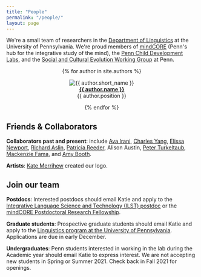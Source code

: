 ```yaml
---
title: "People"
permalink: "/people/"
layout: page
---
```



We're a small team of researchers in the [Department of Linguistics](http://www.ling.upenn.edu/) at the University of Pennsylvania.  We're proud members of [mindCORE](https://mindcore.sas.upenn.edu/) (Penn's hub for the integrative study of the mind), the [Penn Child Development Labs](http://web.sas.upenn.edu/pennchilddevelopmentlabs/), and the [Social and Cultural Evolution Working Group](https://www.sas.upenn.edu/scew/members.html) at Penn.


<div align="center">
{% for author in site.authors %}
        <figure>
                <img src='../_images/{{ author.image_file }}' alt='{{ author.short_name }}' /> 
                <figcaption><strong><a href="{{ author.url }}">{{ author.name }}</a></strong>
                <br> {{ author.position }} </figcaption>
        </figure>
{% endfor %}
</div>

## Friends & Collaborators

**Collaborators past and present**: include [Ava Irani](http://avairani.net/), [Charles Yang](https://www.ling.upenn.edu/~ycharles/), [Elissa Newport](https://cbpr.georgetown.edu/faculty/elissa_newport), [Richard Aslin](https://haskinslabs.org/people/richard-aslin), [Patricia Reeder](https://www.linkedin.com/in/patricia-anne-reeder/), Alison Austin, [Peter Turkeltaub](https://cbpr.georgetown.edu/faculty/peter_turkeltaub), [Mackenzie Fama](https://www.towson.edu/chp/departments/asld/facultystaff/mfama.html), and [Amy Booth](https://www.vanderbilt.edu/psychological_sciences/bio/amy-booth-). 

**Artists**: [Kate Merrihew](https://curiouserink.com/) created our logo.

## Join our team

**Postdocs**: Interested postdocs should email Katie and apply to the [Integrative Language Science and Technology (ILST) postdoc](https://web.sas.upenn.edu/langscience/2018/09/20/postdoctoral-positions-available/) or the [mindCORE Postdoctoral Research Fellowship](https://mindcore.sas.upenn.edu/post-doctoral-research-fellowship/).

**Graduate students**: Prospective graduate students should email Katie and apply to the [Linguistics program at the University of Pennsylvania](http://www.ling.upenn.edu/graduate/).  Applications are due in early December.

**Undergraduates**: Penn students interested in working in the lab during the Academic year should email Katie to express interest. We are not accepting new students in Spring or Summer 2021. Check back in Fall 2021 for openings. 
